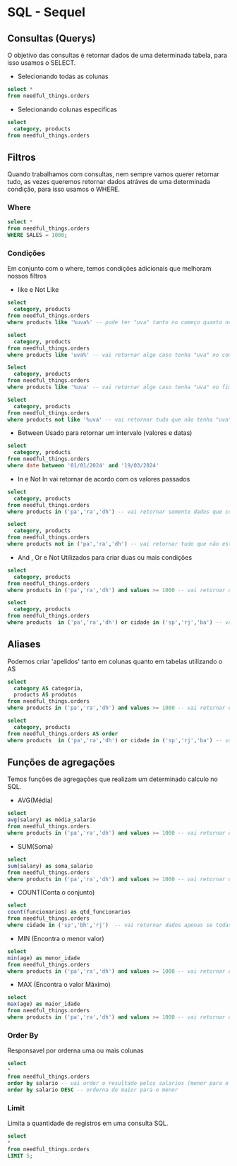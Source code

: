 
# SQL - Sequel


## Consultas (Querys)

O objetivo das consultas é retornar dados de uma determinada tabela, para isso usamos o SELECT.

- Selecionando todas as colunas

```sql 
select *
from needful_things.orders

```
- Selecionando colunas especificas
```sql 
select 
  category, products
from needful_things.orders

```

## Filtros

Quando trabalhamos com consultas, nem sempre vamos querer retornar tudo, as vezes queremos retornar dados atráves de uma determinada condição, para isso usamos o WHERE.

### Where
```sql 
select *
from needful_things.orders
WHERE SALES = 1000;

```
### Condições

Em conjunto com o where, temos condições adicionais que melhoram nossos filtros

- like e Not Like

```sql 
select 
  category, products
from needful_things.orders
where products like '%uva%' -- pode ter "uva" tanto no começo quanto no fim

select 
  category, products
from needful_things.orders
where products like 'uva%' -- vai retornar algo caso tenha "uva" no começo

Select
  category, products
from needful_things.orders
where products like '%uva' -- vai retornar algo caso tenha "uva" no fim

Select
  category, products
from needful_things.orders
where products not like '%uva' -- vai retornar tudo que não tenha "uva" 
```


- Between
Usado para retornar um intervalo (valores e datas)

```sql 
select 
  category, products
from needful_things.orders
where date between '01/01/2024' and '19/03/2024' 
```

- In e Not In
vai retornar de acordo com os valores passados

```sql 
select 
  category, products
from needful_things.orders
where products in ('pa','ra','dh') -- vai retornar somente dados que correspondem a essa lista

select 
  category, products
from needful_things.orders
where products not in ('pa','ra','dh') -- vai retornar tudo que não esteja aqui dentro
```

- And , Or e Not
Utilizados para criar duas ou mais condições

```sql 
select 
  category, products
from needful_things.orders
where products in ('pa','ra','dh') and values >= 1000 -- vai retornar dados apenas se todas as condições forem verdade

select 
  category, products
from needful_things.orders
where products  in ('pa','ra','dh') or cidade in ('sp','rj','ba') -- vai retornar dados apenas se uma das condições forem verdade
```

## Aliases

Podemos criar 'apelidos' tanto em colunas quanto em tabelas utilizando o AS

```sql 
select 
  category AS categoria,
  products AS produtos
from needful_things.orders
where products in ('pa','ra','dh') and values >= 1000 -- vai retornar dados apenas se todas as condições forem verdade

select 
  category, products
from needful_things.orders AS order
where products  in ('pa','ra','dh') or cidade in ('sp','rj','ba') -- vai retornar dados apenas se uma das condições forem verdade
```


## Funções de agregações

Temos funções de agregações que realizam um determinado calculo no SQL.

- AVG(Média)

```sql 
select 
avg(salary) as média_salario
from needful_things.orders
where products in ('pa','ra','dh') and values >= 1000 -- vai retornar dados apenas se todas as condições forem verdade
```

- SUM(Soma)

```sql 
select 
sum(salary) as soma_salario
from needful_things.orders
where products in ('pa','ra','dh') and values >= 1000 -- vai retornar dados apenas se todas as condições forem verdade
```
- COUNT(Conta o conjunto)

```sql 
select 
count(funcionarios) as qtd_funcionarios
from needful_things.orders
where cidade in ('sp','bh','rj')  -- vai retornar dados apenas se todas as condições forem verdade
```
- MIN (Encontra o menor valor)

```sql 
select 
min(age) as menor_idade
from needful_things.orders
where products in ('pa','ra','dh') and values >= 1000 -- vai retornar dados apenas se todas as condições forem verdade
```

- MAX (Encontra o valor Máximo)

```sql 
select 
max(age) as maior_idade
from needful_things.orders
where products in ('pa','ra','dh') and values >= 1000 -- vai retornar dados apenas se todas as condições forem verdade
```

### Order By
Responsavel por orderna uma ou mais colunas

```sql 
select 
*
from needful_things.orders
order by salario -- vai order o resultado pelos salarios (menor para o maior)
order by salario DESC -- orderna do maior para o menor
```

### Limit

Limita a quantidade de registros em uma consulta SQL.

```sql 
select 
*
from needful_things.orders
LIMIT 5;
```